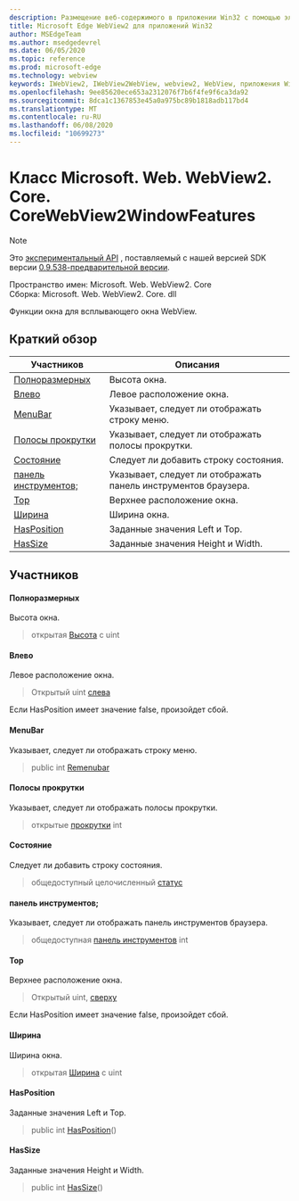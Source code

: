 ```yaml
---
description: Размещение веб-содержимого в приложении Win32 с помощью элемента управления Microsoft Edge WebView2
title: Microsoft Edge WebView2 для приложений Win32
author: MSEdgeTeam
ms.author: msedgedevrel
ms.date: 06/05/2020
ms.topic: reference
ms.prod: microsoft-edge
ms.technology: webview
keywords: IWebView2, IWebView2WebView, webview2, WebView, приложения Win32, Win32, EDGE, ICoreWebView2, ICoreWebView2Controller, элемент управления "веб-браузер", HTML Edge
ms.openlocfilehash: 9ee85620ece653a2312076f7b6f4fe9f6ca3da92
ms.sourcegitcommit: 8dca1c1367853e45a0a975bc89b1818adb117bd4
ms.translationtype: MT
ms.contentlocale: ru-RU
ms.lasthandoff: 06/08/2020
ms.locfileid: "10699273"
---
```

# Класс Microsoft. Web. WebView2. Core. CoreWebView2WindowFeatures 

> [!NOTE]
> Это [экспериментальный API](../../../concepts/versioning.md#experimental-apis) , поставляемый с нашей версией SDK версии [0.9.538-предварительной версии](../../../releasenotes.md#09538).

Пространство имен: Microsoft. Web. WebView2. Core \
Сборка: Microsoft. Web. WebView2. Core. dll

Функции окна для всплывающего окна WebView.

## Краткий обзор

 Участников                        | Описания
--------------------------------|---------------------------------------------
[Полноразмерных](#height) | Высота окна.
[Влево](#left) | Левое расположение окна.
[MenuBar](#menubar) | Указывает, следует ли отображать строку меню.
[Полосы прокрутки](#scrollbars) | Указывает, следует ли отображать полосы прокрутки.
[Состояние](#status) | Следует ли добавить строку состояния.
[панель инструментов;](#toolbar) | Указывает, следует ли отображать панель инструментов браузера.
[Top](#top) | Верхнее расположение окна.
[Ширина](#width) | Ширина окна.
[HasPosition](#hasposition) | Заданные значения Left и Top.
[HasSize](#hassize) | Заданные значения Height и Width.

## Участников

#### Полноразмерных 

Высота окна.

> открытая [Высота](#height) с uint

#### Влево 

Левое расположение окна.

> Открытый uint [слева](#left)

Если HasPosition имеет значение false, произойдет сбой.

#### MenuBar 

Указывает, следует ли отображать строку меню.

> public int [Remenubar](#menubar)

#### Полосы прокрутки 

Указывает, следует ли отображать полосы прокрутки.

> открытые [прокрутки](#scrollbars) int

#### Состояние 

Следует ли добавить строку состояния.

> общедоступный целочисленный [статус](#status)

#### панель инструментов; 

Указывает, следует ли отображать панель инструментов браузера.

> общедоступная [панель инструментов](#toolbar) int

#### Top 

Верхнее расположение окна.

> Открытый uint, [сверху](#top)

Если HasPosition имеет значение false, произойдет сбой.

#### Ширина 

Ширина окна.

> открытая [Ширина](#width) с uint

#### HasPosition 

Заданные значения Left и Top.

> public int [HasPosition](#hasposition)()

#### HasSize 

Заданные значения Height и Width.

> public int [HasSize](#hassize)()

